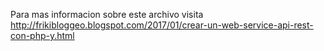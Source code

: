 Para mas informacion sobre este archivo visita
http://frikibloggeo.blogspot.com/2017/01/crear-un-web-service-api-rest-con-php-y.html
